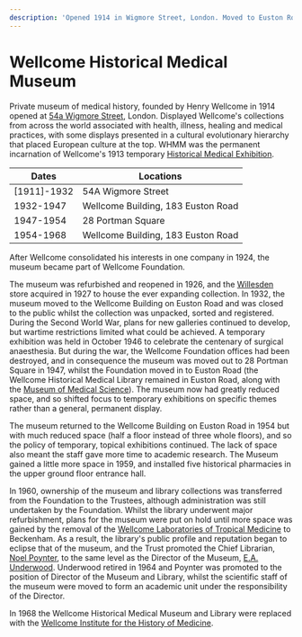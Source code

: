 ```yaml
---
description: 'Opened 1914 in Wigmore Street, London. Moved to Euston Road 1932, Portman Square 1947, and back to Euston Road from 1954.'
---
```


# Wellcome Historical Medical Museum

Private museum of medical history, founded by Henry Wellcome in 1914 opened at [54a Wigmore Street](places\wigmore-street.md), London. Displayed Wellcome's collections from across the world associated with health, illness, healing and medical practices, with some displays presented in a cultural evolutionary hierarchy that placed European culture at the top. WHMM was the permanent incarnation of Wellcome's 1913 temporary [Historical Medical Exhibition](hme.md).

Dates | Locations
| --- | ---
[1911]-1932 | 54A Wigmore Street
1932-1947 | Wellcome Building, 183 Euston Road
1947-1954 | 28 Portman Square
1954-1968 | Wellcome Building, 183 Euston Road

After Wellcome consolidated his interests in one company in 1924, the museum became part of Wellcome Foundation.

The museum was refurbished and reopened in 1926, and the [Willesden](places\willesden.md) store acquired in 1927 to house the ever expanding collection. In 1932, the museum moved to the Wellcome Building on Euston Road and was closed to the public whilst the collection was unpacked, sorted and registered. During the Second World War, plans for new galleries continued to develop, but wartime restrictions limited what could be achieved. A temporary exhibition was held in October 1946 to celebrate the centenary of surgical anaesthesia. But during the war, the Wellcome Foundation offices had been destroyed, and in consequence the museum was moved out to 28 Portman Square in 1947, whilst the Foundation moved in to Euston Road \(the Wellcome Historical Medical Library remained in Euston Road, along with the [Museum of Medical Science](wmms.md)\). The museum now had greatly reduced space, and so shifted focus to temporary exhibitions on specific themes rather than a general, permanent display.

The museum returned to the Wellcome Building on Euston Road in 1954 but with much reduced space \(half a floor instead of three whole floors\), and so the policy of temporary, topical exhibitions continued. The lack of space also meant the staff gave more time to academic research. The Museum gained a little more space in 1959, and installed five historical pharmacies in the upper ground floor entrance hall.

In 1960, ownership of the museum and library collections was transferred from the Foundation to the Trustees, although administration was still undertaken by the Foundation. Whilst the library underwent major refurbishment, plans for the museum were put on hold until more space was gained by the removal of the [Wellcome Laboratories of Tropical Medicine](wtrl.md) to Beckenham. As a result, the library's public profile and reputation began to eclipse that of the museum, and the Trust promoted the Chief Librarian, [Noel Poynter](people\alphabetical\poynter.md), to the same level as the Director of the Museum, [E.A. Underwood](people\alphabetical\underwood-ea.md). Underwood retired in 1964 and Poynter was promoted to the position of Director of the Museum and Library, whilst the scientific staff of the museum were moved to form an academic unit under the responsibility of the Director.

In 1968 the Wellcome Historical Medical Museum and Library were replaced with the [Wellcome Institute for the History of Medicine](wihm.md).
